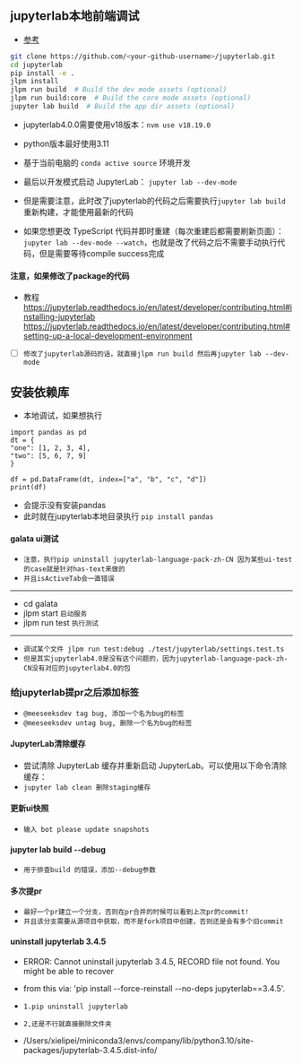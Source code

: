 ## jupyterlab本地前端调试
* [参考]("https://jupyterlab.readthedocs.io/en/stable/developer/contributing.html?highlight=jlpm#build-and-run-the-tests")
```sh
git clone https://github.com/<your-github-username>/jupyterlab.git
cd jupyterlab
pip install -e .
jlpm install
jlpm run build  # Build the dev mode assets (optional)
jlpm run build:core  # Build the core mode assets (optional)
jupyter lab build  # Build the app dir assets (optional)
```
* jupyterlab4.0.0需要使用v18版本：`nvm use v18.19.0 `
* python版本最好使用3.11
* 基于当前电脑的 `conda active source` 环境开发

* 最后以开发模式启动 JupyterLab：
`jupyter lab --dev-mode`
* 但是需要注意，此时改了jupyterlab的代码之后需要执行`jupyter lab build`重新构建，才能使用最新的代码

* 如果您想更改 TypeScript 代码并即时重建（每次重建后都需要刷新页面）：
`jupyter lab --dev-mode --watch`，也就是改了代码之后不需要手动执行代码，但是需要等待compile success完成


#### 注意，如果修改了package的代码
* 教程 https://jupyterlab.readthedocs.io/en/latest/developer/contributing.html#installing-jupyterlab
  https://jupyterlab.readthedocs.io/en/latest/developer/contributing.html#setting-up-a-local-development-environment
* [ ] `修改了jupyterlab源码的话，就直接jlpm run build 然后再jupyter lab --dev-mode`



## 安装依赖库
* 本地调试，如果想执行
```text
import pandas as pd
dt = {
"one": [1, 2, 3, 4],
"two": [5, 6, 7, 9]
}

df = pd.DataFrame(dt, index=["a", "b", "c", "d"])
print(df)
```
* 会提示没有安装pandas
* 此时就在jupyterlab本地目录执行 `pip install pandas`

#### galata ui测试
* `注意，执行pip uninstall jupyterlab-language-pack-zh-CN 因为某些ui-test的case就是针对has-text来做的`
* `并且isActiveTab会一直错误`
---
* cd galata
* jlpm start `启动服务`
* jlpm run test `执行测试`
---
* `调试某个文件 jlpm run test:debug ./test/jupyterlab/settings.test.ts`
* `但是其实jupyterlab4.0是没有这个问题的，因为jupyterlab-language-pack-zh-CN没有对应的jupyterlab4.0的包`

### 给jupyterlab提pr之后添加标签
* `@meeseeksdev tag bug, 添加一个名为bug的标签`
* `@meeseeksdev untag bug, 删除一个名为bug的标签`


#### JupyterLab清除缓存
* 尝试清除 JupyterLab 缓存并重新启动 JupyterLab。可以使用以下命令清除缓存：
* `jupyter lab clean 删除staging缓存`

#### 更新ui快照
* `输入 bot please update snapshots`

#### jupyter lab build --debug
* `用于排查build 的错误，添加--debug参数`

#### 多次提pr
* `最好一个pr建立一个分支，否则在pr合并的时候可以看到上次pr的commit!`
* `并且该分支需要从源项目中获取，而不是fork项目中创建，否则还是会有多个旧commit`

#### uninstall jupyterlab 3.4.5
* ERROR: Cannot uninstall jupyterlab 3.4.5, RECORD file not found. You might be able to recover
* from this via: 'pip install --force-reinstall --no-deps jupyterlab==3.4.5'.

* `1.pip uninstall jupyterlab`
* `2,还是不行就直接删除文件夹`
* /Users/xielipei/miniconda3/envs/company/lib/python3.10/site-packages/jupyterlab-3.4.5.dist-info/

